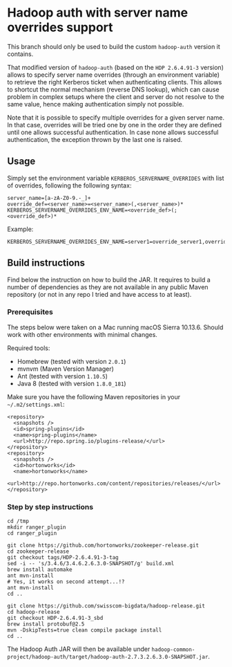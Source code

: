 # Hadoop auth with server name overrides support

This branch should only be used to build the custom `hadoop-auth` version it contains.

That modified version of `hadoop-auth` (based on the `HDP 2.6.4.91-3` version) allows to specify
server name overrides (through an environment variable) to retrieve the right Kerberos ticket when authenticating clients.
This allows to shortcut the normal mechanism (reverse DNS lookup), which can cause problem in complex setups where the client 
and server do not resolve to the same value, hence making authentication simply not possible.

Note that it is possible to specify multiple overrides for a given server name. In that case, overrides will be tried one by 
one in the order they are defined until one allows successful authentication. In case none allows successful authentication,
the exception thrown by the last one is raised.

## Usage
Simply set the environment variable `KERBEROS_SERVERNAME_OVERRIDES` with list of overrides, following the following syntax:

```
server_name=[a-zA-Z0-9.-_]+
override_def=<server_name>=<server_name>(,<server_name>)*
KERBEROS_SERVERNAME_OVERRIDES_ENV_NAME=<override_def>(;<override_def>)*
```

Example:
```
KERBEROS_SERVERNAME_OVERRIDES_ENV_NAME=server1=override_server1,override2_server2;server2=override_server2
```

## Build instructions
Find below the instruction on how to build the JAR. It requires to build a number of dependencies as they are not available in any public Maven repository (or not in any repo I tried and have access to at least).

### Prerequisites
The steps below were taken on a Mac running macOS Sierra 10.13.6. Should work with other environments with minimal changes.

Required tools:
* Homebrew (tested with version `2.0.1`)
* mvnvm (Maven Version Manager)
* Ant (tested with version `1.10.5`)
* Java 8 (tested with version `1.8.0_181`)

Make sure you have the following Maven repositories in your `~/.m2/settings.xml`:

```
<repository>
  <snapshots />
  <id>spring-plugins</id>
  <name>spring-plugins</name>
  <url>http://repo.spring.io/plugins-release/</url>
</repository>
<repository>
  <snapshots />
  <id>hortonworks</id>
  <name>hortonworks</name>
  <url>http://repo.hortonworks.com/content/repositories/releases/</url>
</repository>
```

### Step by step instructions
```
cd /tmp
mkdir ranger_plugin
cd ranger_plugin

git clone https://github.com/hortonworks/zookeeper-release.git
cd zookeeper-release
git checkout tags/HDP-2.6.4.91-3-tag
sed -i -- 's/3.4.6/3.4.6.2.6.3.0-SNAPSHOT/g' build.xml
brew install automake
ant mvn-install
# Yes, it works on second attempt...!?
ant mvn-install
cd ..

git clone https://github.com/swisscom-bigdata/hadoop-release.git
cd hadoop-release
git checkout HDP-2.6.4.91-3_sbd
brew install protobuf@2.5
mvn -DskipTests=true clean compile package install
cd ..
```

The Hadoop Auth JAR will then be available under `hadoop-common-project/hadoop-auth/target/hadoop-auth-2.7.3.2.6.3.0-SNAPSHOT.jar`.